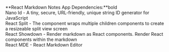 **React Markdown Notes App Dependencies:**bold <br>
Nano Id - A tiny, secure, URL-friendly, unique string ID generator for JavaScript <br>
React Split - The <Split /> component wraps multiple children components to create a resizeable split view screen <br>
React Showdown - Render markdown as React components. Render React components within the markdown <br>
React MDE - React Markdown Editor
